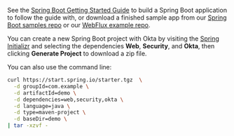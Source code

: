 See the [Spring Boot Getting Started Guide](https://spring.io/guides/gs/spring-boot/) to build a Spring Boot application to follow the guide with, or download a finished sample app from our [Spring Boot samples repo](https://github.com/okta/samples-java-spring/tree/master/resource-server) or our [WebFlux example repo](https://github.com/okta/okta-spring-boot/tree/master/examples/webflux-resource-server).

You can create a new Spring Boot project with Okta by visiting the [Spring Initializr](https://start.spring.io) and selecting the dependencies **Web**, **Security**, and **Okta**, then clicking **Generate Project** to download a zip file.

You can also use the command line:

```bash
curl https://start.spring.io/starter.tgz  \
  -d groupId=com.example \
  -d artifactId=demo \
  -d dependencies=web,security,okta \
  -d language=java \
  -d type=maven-project \
  -d baseDir=demo \
| tar -xzvf -
```